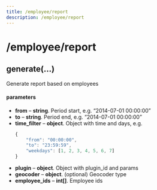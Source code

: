 ```yaml
---
title: /employee/report
description: /employee/report
---
```


# /employee/report

## generate(...)

Generate report based on employees

#### parameters

*   **from** – **string**. Period start, e.g. “2014-07-01 00:00:00”
*   **to** – **string**. Period end, e.g. “2014-07-01 00:00:00”
*   **time_filter** – **object**. Object with time and days, e.g.
    ```js
    {
        "from": "00:00:00",
        "to": "23:59:59",
        "weekdays": [1, 2, 3, 4, 5, 6, 7]
    }
    ```
*   **plugin** – **object**. Object with plugin_id and params
*   **geocoder** – **object**. (optional) Geocoder type
*   **employee_ids** – **int\[\]**. Employee ids
